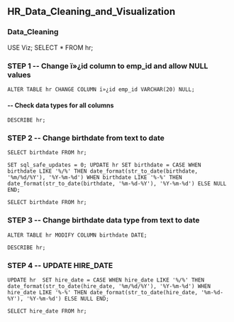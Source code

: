 ## HR_Data_Cleaning_and_Visualization

### Data_Cleaning
USE Viz;
SELECT *
FROM hr;


### STEP 1 -- Change ï»¿id column to emp_id and allow NULL values

`ALTER TABLE hr
CHANGE COLUMN ï»¿id emp_id VARCHAR(20) NULL;`

#### -- Check data types for all columns
`DESCRIBE hr;`


### STEP 2 -- Change birthdate from text to date

`SELECT birthdate
FROM hr;`

`SET sql_safe_updates = 0;
UPDATE hr
SET birthdate = CASE
    WHEN birthdate LIKE '%/%' THEN date_format(str_to_date(birthdate, '%m/%d/%Y'), '%Y-%m-%d')
    WHEN birthdate LIKE '%-%' THEN date_format(str_to_date(birthdate, '%m-%d-%Y'), '%Y-%m-%d')
    ELSE NULL
END;`

`SELECT birthdate
FROM hr;`

### STEP 3 -- Change birthdate data type from text to date
`ALTER TABLE hr
MODIFY COLUMN birthdate DATE;`

`DESCRIBE hr;`

### STEP 4 -- UPDATE HIRE_DATE
`UPDATE hr 
SET hire_date = CASE
	WHEN hire_date LIKE '%/%' THEN date_format(str_to_date(hire_date, '%m/%d/%Y'), '%Y-%m-%d')
    WHEN hire_date LIKE '%-%' THEN date_format(str_to_date(hire_date, '%m-%d-%Y'), '%Y-%m-%d')
    ELSE NULL
END;`

`SELECT hire_date FROM hr;`
